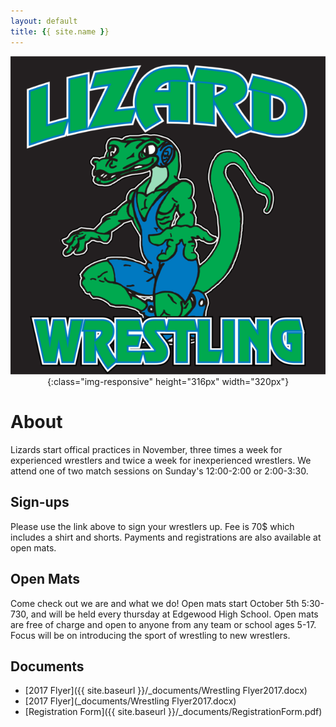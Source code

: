 ```yaml
---
layout: default
title: {{ site.name }}
---
```


<span style="display:block;text-align:center">![Lizards Wrestling](Lizards.png){:class="img-responsive" height="316px" width="320px"}</span>

# About
Lizards start offical practices in November, three times a week for experienced wrestlers and twice a week for inexperienced wrestlers. We attend one of two match sessions on Sunday's 12:00-2:00 or 2:00-3:30.  

## Sign-ups  
Please use the link above to sign your wrestlers up. Fee is 70$ which includes a shirt and shorts. Payments and registrations are also available at open mats. 

## Open Mats  
Come check out we are and what we do! Open mats start October 5th 5:30-730, and will be held every thursday at Edgewood High School. Open mats are free of charge and open to anyone from any team or school ages 5-17. Focus will be on introducing the sport of wrestling to new wrestlers.

## Documents
- [2017 Flyer]({{ site.baseurl }}/_documents/Wrestling Flyer2017.docx)
- [2017 Flyer](_documents/Wrestling Flyer2017.docx)
- [Registration Form]({{ site.baseurl }}/_documents/RegistrationForm.pdf)
